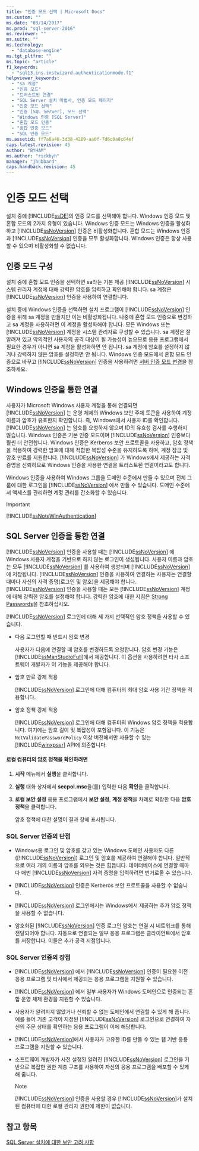 ```yaml
---
title: "인증 모드 선택 | Microsoft Docs"
ms.custom: ""
ms.date: "03/14/2017"
ms.prod: "sql-server-2016"
ms.reviewer: ""
ms.suite: ""
ms.technology: 
  - "database-engine"
ms.tgt_pltfrm: ""
ms.topic: "article"
f1_keywords: 
  - "sql13.ins.instwizard.authenticationmode.f1"
helpviewer_keywords: 
  - "sa 계정"
  - "인증 모드"
  - "트러스트된 연결"
  - "SQL Server 설치 마법사, 인증 모드 페이지"
  - "인증 모드 선택"
  - "인증 [SQL Server], 모드 선택"
  - "Windows 인증 [SQL Server]"
  - "혼합 모드 인증"
  - "혼합 인증 모드"
  - "SQL 인증 모드"
ms.assetid: ff7a6a48-3d38-4209-aa0f-7d6c0a8c64ef
caps.latest.revision: 45
author: "BYHAM"
ms.author: "rickbyh"
manager: "jhubbard"
caps.handback.revision: 45
---
```

# 인증 모드 선택
  설치 중에 [!INCLUDE[ssDE](../../includes/ssde-md.md)]의 인증 모드를 선택해야 합니다. Windows 인증 모드 및 혼합 모드의 2가지 유형이 있습니다. Windows 인증 모드는 Windows 인증을 활성화하고 [!INCLUDE[ssNoVersion](../../includes/ssnoversion-md.md)] 인증은 비활성화합니다. 혼합 모드는 Windows 인증과 [!INCLUDE[ssNoVersion](../../includes/ssnoversion-md.md)] 인증을 모두 활성화합니다. Windows 인증은 항상 사용할 수 있으며 비활성화할 수 없습니다.  
  
## 인증 모드 구성  
 설치 중에 혼합 모드 인증을 선택하면 sa라는 기본 제공 [!INCLUDE[ssNoVersion](../../includes/ssnoversion-md.md)] 시스템 관리자 계정에 대해 강력한 암호를 입력하고 확인해야 합니다. sa 계정은 [!INCLUDE[ssNoVersion](../../includes/ssnoversion-md.md)] 인증을 사용하여 연결합니다.  
  
 설치 중에 Windows 인증을 선택하면 설치 프로그램이 [!INCLUDE[ssNoVersion](../../includes/ssnoversion-md.md)] 인증을 위해 sa 계정을 만들지만 이는 비활성화됩니다. 나중에 혼합 모드 인증으로 변경하고 sa 계정을 사용하려면 이 계정을 활성화해야 합니다. 모든 Windows 또는 [!INCLUDE[ssNoVersion](../../includes/ssnoversion-md.md)] 계정을 시스템 관리자로 구성할 수 있습니다. sa 계정은 잘 알려져 있고 악의적인 사용자의 공격 대상이 될 가능성이 높으므로 응용 프로그램에서 필요한 경우가 아니면 sa 계정을 활성화하면 안 됩니다. sa 계정에 암호를 설정하지 않거나 강력하지 않은 암호를 설정하면 안 됩니다. Windows 인증 모드에서 혼합 모드 인증으로 바꾸고 [!INCLUDE[ssNoVersion](../../includes/ssnoversion-md.md)] 인증을 사용하려면 [서버 인증 모드 변경](../../database-engine/configure-windows/change-server-authentication-mode.md)을 참조하세요.  
  
## Windows 인증을 통한 연결  
 사용자가 Microsoft Windows 사용자 계정을 통해 연결되면 [!INCLUDE[ssNoVersion](../../includes/ssnoversion-md.md)] 는 운영 체제의 Windows 보안 주체 토큰을 사용하여 계정 이름과 암호가 유효한지 확인합니다. 즉, Windows에서 사용자 ID를 확인합니다. [!INCLUDE[ssNoVersion](../../includes/ssnoversion-md.md)] 는 암호를 요청하지 않으며 ID의 유효성 검사를 수행하지 않습니다. Windows 인증은 기본 인증 모드이며 [!INCLUDE[ssNoVersion](../../includes/ssnoversion-md.md)] 인증보다 훨씬 더 안전합니다. Windows 인증은 Kerberos 보안 프로토콜을 사용하고, 암호 정책을 적용하여 강력한 암호에 대해 적합한 복잡성 수준을 유지하도록 하며, 계정 잠금 및 암호 만료를 지원합니다. [!INCLUDE[ssNoVersion](../../includes/ssnoversion-md.md)] 가 Windows에서 제공하는 자격 증명을 신뢰하므로 Windows 인증을 사용한 연결을 트러스트된 연결이라고도 합니다.  
  
 Windows 인증을 사용하여 Windows 그룹을 도메인 수준에서 만들 수 있으며 전체 그룹에 대한 로그인을 [!INCLUDE[ssNoVersion](../../includes/ssnoversion-md.md)] 에서 만들 수 있습니다. 도메인 수준에서 액세스를 관리하면 계정 관리를 간소화할 수 있습니다.  
  
> [!IMPORTANT]  
>  [!INCLUDE[ssNoteWinAuthentication](../../includes/ssnotewinauthentication-md.md)]  
  
## SQL Server 인증을 통한 연결  
 [!INCLUDE[ssNoVersion](../../includes/ssnoversion-md.md)] 인증을 사용할 때는 [!INCLUDE[ssNoVersion](../../includes/ssnoversion-md.md)] 에 Windows 사용자 계정을 기반으로 하지 않는 로그인이 생성됩니다. 사용자 이름과 암호는 모두 [!INCLUDE[ssNoVersion](../../includes/ssnoversion-md.md)] 를 사용하여 생성되며 [!INCLUDE[ssNoVersion](../../includes/ssnoversion-md.md)]에 저장됩니다. [!INCLUDE[ssNoVersion](../../includes/ssnoversion-md.md)] 인증을 사용하여 연결하는 사용자는 연결할 때마다 자신의 자격 증명(로그인 및 암호)을 제공해야 합니다. [!INCLUDE[ssNoVersion](../../includes/ssnoversion-md.md)] 인증을 사용할 때는 모든 [!INCLUDE[ssNoVersion](../../includes/ssnoversion-md.md)] 계정에 대해 강력한 암호를 설정해야 합니다. 강력한 암호에 대한 지침은 [Strong Passwords](../../relational-databases/security/strong-passwords.md)을 참조하십시오.  
  
 [!INCLUDE[ssNoVersion](../../includes/ssnoversion-md.md)] 로그인에 대해 세 가지 선택적인 암호 정책을 사용할 수 있습니다.  
  
-   다음 로그인할 때 반드시 암호 변경  
  
     사용자가 다음에 연결할 때 암호를 변경하도록 요청합니다. 암호 변경 기능은 [!INCLUDE[ssManStudioFull](../../includes/ssmanstudiofull-md.md)]에서 제공합니다. 이 옵션을 사용하려면 타사 소프트웨어 개발자가 이 기능을 제공해야 합니다.  
  
-   암호 만료 강제 적용  
  
     [!INCLUDE[ssNoVersion](../../includes/ssnoversion-md.md)] 로그인에 대해 컴퓨터의 최대 암호 사용 기간 정책을 적용합니다.  
  
-   암호 정책 강제 적용  
  
     [!INCLUDE[ssNoVersion](../../includes/ssnoversion-md.md)] 로그인에 대해 컴퓨터의 Windows 암호 정책을 적용합니다. 여기에는 암호 길이 및 복잡성이 포함됩니다. 이 기능은 `NetValidatePasswordPolicy` 이상 버전에서만 사용할 수 있는 [!INCLUDE[winxpsvr](../../includes/winxpsvr-md.md)] API에 의존합니다.  
  
#### 로컬 컴퓨터의 암호 정책을 확인하려면  
  
1.  **시작** 메뉴에서 **실행**을 클릭합니다.  
  
2.  **실행** 대화 상자에서 **secpol.msc**을(를) 입력한 다음 **확인**을 클릭합니다.  
  
3.  **로컬 보안 설정** 응용 프로그램에서 **보안 설정**, **계정 정책**을 차례로 확장한 다음 **암호 정책**을 클릭합니다.  
  
     암호 정책에 대한 설명이 결과 창에 표시됩니다.  
  
### SQL Server 인증의 단점  
  
-   Windows용 로그인 및 암호를 갖고 있는 Windows 도메인 사용자도 다른([!INCLUDE[ssNoVersion](../../includes/ssnoversion-md.md)]) 로그인 및 암호를 제공하여 연결해야 합니다. 일반적으로 여러 개의 이름과 암호를 외우는 것은 힘듭니다. 데이터베이스에 연결할 때마다 매번 [!INCLUDE[ssNoVersion](../../includes/ssnoversion-md.md)] 자격 증명을 입력하려면 번거로울 수 있습니다.  
  
-   [!INCLUDE[ssNoVersion](../../includes/ssnoversion-md.md)] 인증은 Kerberos 보안 프로토콜을 사용할 수 없습니다.  
  
-   [!INCLUDE[ssNoVersion](../../includes/ssnoversion-md.md)] 로그인에서는 Windows에서 제공하는 추가 암호 정책을 사용할 수 없습니다.  
  
-   암호화된 [!INCLUDE[ssNoVersion](../../includes/ssnoversion-md.md)] 인증 로그인 암호는 연결 시 네트워크를 통해 전달되어야 합니다. 자동으로 연결되는 일부 응용 프로그램은 클라이언트에서 암호를 저장합니다. 이들은 추가 공격 지점입니다.  
  
### SQL Server 인증의 장점  
  
-   [!INCLUDE[ssNoVersion](../../includes/ssnoversion-md.md)] 에서 [!INCLUDE[ssNoVersion](../../includes/ssnoversion-md.md)] 인증이 필요한 이전 응용 프로그램 및 타사에서 제공되는 응용 프로그램을 지원할 수 있습니다.  
  
-   [!INCLUDE[ssNoVersion](../../includes/ssnoversion-md.md)] 에서 일부 사용자가 Windows 도메인으로 인증되는 혼합 운영 체제 환경을 지원할 수 있습니다.  
  
-   사용자가 알려지지 않았거나 신뢰할 수 없는 도메인에서 연결할 수 있게 해 줍니다. 예를 들어 기존 고객이 지정된 [!INCLUDE[ssNoVersion](../../includes/ssnoversion-md.md)] 로그인으로 연결하여 자신의 주문 상태를 확인하는 응용 프로그램이 이에 해당합니다.  
  
-   [!INCLUDE[ssNoVersion](../../includes/ssnoversion-md.md)]에서 사용자가 고유한 ID를 만들 수 있는 웹 기반 응용 프로그램을 지원할 수 있습니다.  
  
-   소프트웨어 개발자가 사전 설정된 알려진 [!INCLUDE[ssNoVersion](../../includes/ssnoversion-md.md)] 로그인을 기반으로 복잡한 권한 계층 구조를 사용하여 자신의 응용 프로그램을 배포할 수 있게 해 줍니다.  
  
    > [!NOTE]  
    >  [!INCLUDE[ssNoVersion](../../includes/ssnoversion-md.md)] 인증을 사용할 경우 [!INCLUDE[ssNoVersion](../../includes/ssnoversion-md.md)]가 설치된 컴퓨터에 대한 로컬 관리자 권한에 제한이 없습니다.  
  
## 참고 항목  
 [SQL Server 설치에 대한 보안 고려 사항](../../sql-server/install/security-considerations-for-a-sql-server-installation.md)  
  
  